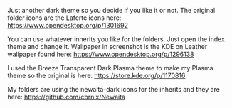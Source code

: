 
Just another dark theme so you decide if you like it or not. The original folder icons are the Laferte icons here: https://www.opendesktop.org/p/1301692

You can use whatever inherits you like for the folders. Just open the index theme and change it. Wallpaper in screenshot is the KDE on Leather wallpaper found here: https://www.opendesktop.org/p/1296138

I used the Breeze Transparent Dark Plasma theme to make my Plasma theme so the original is here: https://store.kde.org/p/1170816

My folders are using the newaita-dark icons for the inherits and they are here: https://github.com/cbrnix/Newaita
